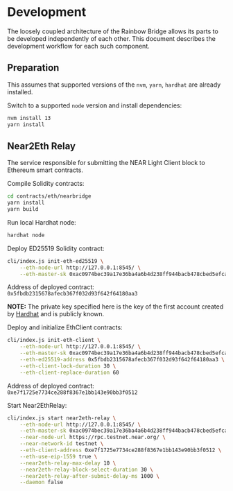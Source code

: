 # Development

The loosely coupled architecture of the Rainbow Bridge allows its parts to be developed independently of each other.
This document describes the development workflow for each such component.

## Preparation

This assumes that supported versions of the `nvm`, `yarn`, `hardhat` are already installed.

Switch to a supported `node` version and install dependencies:
```bash
nvm install 13
yarn install
```
## Near2Eth Relay

The service responsible for submitting the NEAR Light Client block  to Ethereum smart contracts.

Compile Solidity contracts:
```bash
cd contracts/eth/nearbridge
yarn install
yarn build
```

Run local Hardhat node:
```bash
hardhat node
```

Deploy ED25519 Solidity contract:
```bash
cli/index.js init-eth-ed25519 \
    --eth-node-url http://127.0.0.1:8545/ \
    --eth-master-sk 0xac0974bec39a17e36ba4a6b4d238ff944bacb478cbed5efcae784d7bf4f2ff80
```
Address of deployed contract: `0x5fbdb2315678afecb367f032d93f642f64180aa3`

**NOTE:** The private key specified here is the key of the first account created by [Hardhat](https://hardhat.org/hardhat-network/#running-stand-alone-in-order-to-support-wallets-and-other-software) and is publicly known.

Deploy and initialize EthClient contracts:
```bash
cli/index.js init-eth-client \
    --eth-node-url http://127.0.0.1:8545/ \
    --eth-master-sk 0xac0974bec39a17e36ba4a6b4d238ff944bacb478cbed5efcae784d7bf4f2ff80 \
    --eth-ed25519-address 0x5fbdb2315678afecb367f032d93f642f64180aa3 \
    --eth-client-lock-duration 30 \
    --eth-client-replace-duration 60
```
Address of deployed contract: `0xe7f1725e7734ce288f8367e1bb143e90bb3f0512`

Start Near2EthRelay:
```bash
cli/index.js start near2eth-relay \
    --eth-node-url http://127.0.0.1:8545/ \
    --eth-master-sk 0xac0974bec39a17e36ba4a6b4d238ff944bacb478cbed5efcae784d7bf4f2ff80 \
    --near-node-url https://rpc.testnet.near.org/ \
    --near-network-id testnet \
    --eth-client-address 0xe7f1725e7734ce288f8367e1bb143e90bb3f0512 \
    --eth-use-eip-1559 true \
    --near2eth-relay-max-delay 10 \
    --near2eth-relay-block-select-duration 30 \
    --near2eth-relay-after-submit-delay-ms 1000 \
    --daemon false
```
